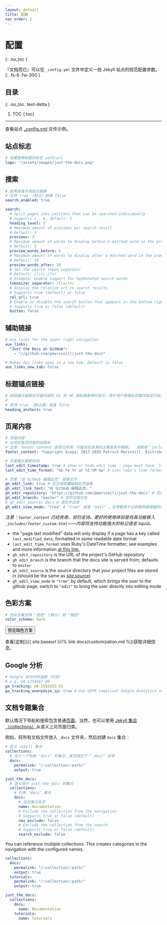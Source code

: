 ```yaml
---
layout: default
title: 配置
nav_order: 2
---
```


# 配置
{: .no_toc }


『文档而已』可以在 `_config.yml` 文件中定义一些 Jekyll 站点的规范配置参数。
{: .fs-6 .fw-300 }

## 目录
{: .no_toc .text-delta }

1. TOC
{:toc}

---


查看站点 [_config.yml](https://github.com/pmarsceill/just-the-docs/tree/master/_config.yml) 文件示例。

## 站点标志

```yaml
# 设置替换标题的标志 path/url
logo: "/assets/images/just-the-docs.png"
```

## 搜索

```yaml
# 启用或者关闭站点搜索
# 主持 true （默认）或者 false
search_enabled: true

search:
  # Split pages into sections that can be searched individually
  # Supports 1 - 6, default: 2
  heading_level: 2
  # Maximum amount of previews per search result
  # Default: 3
  previews: 3
  # Maximum amount of words to display before a matched word in the preview
  # Default: 5
  preview_words_before: 5
  # Maximum amount of words to display after a matched word in the preview
  # Default: 10
  preview_words_after: 10
  # Set the search token separator
  # Default: /[\s\-/]+/
  # Example: enable support for hyphenated search words
  tokenizer_separator: /[\s/]+/
  # Display the relative url in search results
  # Supports true (default) or false
  rel_url: true
  # Enable or disable the search button that appears in the bottom right corner of every page
  # Supports true or false (default)
  button: false
```

## 辅助链接

```yaml
# Aux links for the upper right navigation
aux_links:
  "Just the Docs on GitHub":
    - "//github.com/pmarsceill/just-the-docs"

# Makes Aux links open in a new tab. Default is false
aux_links_new_tab: false
```

## 标题锚点链接

```yaml
# 标题锚点链接在页面内容的 h1 到 h6 级标题悬停时显示，用于用户链接到页面内指定内容。
#
# 支持 true （默认值）或者 false
heading_anchors: true
```

## 页尾内容

```yaml
# 页尾内容
# 出现在每页内容的结尾处
# 注意：footer_content 选项已弃用，可能会在未来的主要版本中删除。  请使用`_includes/footer_custom.html` 以获得更强大的功能。 
footer_content: "Copyright &copy; 2017-2020 Patrick Marsceill. Distributed by an <a href=\"https://github.com/pmarsceill/just-the-docs/tree/master/LICENSE.txt\">MIT license.</a>"

# 页尾最后更新时间
last_edit_timestamp: true # show or hide edit time - page must have `last_modified_date` defined in the frontmatter
last_edit_time_format: "%b %e %Y at %I:%M %p" # uses ruby's time format: https://ruby-doc.org/stdlib-2.7.0/libdoc/time/rdoc/Time.html

# 页尾 "在 GitHub 编辑此页" 链接文字
gh_edit_link: true # 显示或隐藏编辑此页链接
gh_edit_link_text: "在 GitHub 编辑此页。"
gh_edit_repository: "https://github.com/pmarsceill/just-the-docs" # 您的 github 仓储 URL
gh_edit_branch: "master" # 您的文档分支
# gh_edit_source: docs # 源文件目录
gh_edit_view_mode: "tree" # "tree" 或者 "edit" ，您想要用于立即跳转编辑器的方式
```

_注意：`footer_content` 已经弃用，但仍支持。更好的使用体验是将其功能移入`_includes/footer_custom.html`——内容将支持功能强大的标记语言 liquid。_

- the "page last modified" data will only display if a page has a key called `last_modified_date`, formatted in some readable date format
- `last_edit_time_format` uses Ruby's DateTime formatter; see examples and more information [at this link.](https://apidock.com/ruby/DateTime/strftime)
- `gh_edit_repository` is the URL of the project's GitHub repository
- `gh_edit_branch` is the branch that the docs site is served from; defaults to `master`
- `gh_edit_source` is the source directory that your project files are stored in (should be the same as [site.source](https://jekyllrb.com/docs/configuration/options/))
- `gh_edit_view_mode` is `"tree"` by default, which brings the user to the github page; switch to `"edit"` to bring the user directly into editing mode

## 色彩方案

```yaml
# 色彩方案支持 "亮色" (默认) 和 "暗色"
color_scheme: dark
```
<button class="btn js-toggle-dark-mode">预览暗色方案</button>

<script>
const toggleDarkMode = document.querySelector('.js-toggle-dark-mode');

jtd.addEvent(toggleDarkMode, 'click', function(){
  if (jtd.getTheme() === 'dark') {
    jtd.setTheme('light');
    toggleDarkMode.textContent = '预览暗色方案';
  } else {
    jtd.setTheme('dark');
    toggleDarkMode.textContent = '返回亮色';
  }
});
</script>

查看[定制]({{ site.baseurl }}{% link docs/customization.md %})获取详细信息。

## Google 分析

```yaml
# Google 访问分析追踪（可选）
# e.g, UA-1234567-89
ga_tracking: UA-5555555-55
ga_tracking_anonymize_ip: true # Use GDPR compliant Google Analytics settings (true by default)
```

## 文档专题集合

默认情况下导航和搜索包含普通[页面](https://jekyllrb.com/docs/pages/)。当然，也可以使用 [Jekyll 集合（collections）](https://jekyllrb.com/docs/collections/)从语义上对页面归类。

例如，将所有文档文件放入 `_docs` 文件夹，然后创建 `docs` 集合：
```yaml
# 定义 Jekyll 集合
collections:
  # 定义一个叫做 "docs" 的集合，其文档位于 "_docs" 目录
  docs:
    permalink: "/:collection/:path/"
    output: true

just_the_docs:
  # 定义用于 just-the-docs 的集合
  collections:
    # 引用 "docs" 集合
    docs:
      # 设定集合名字
      name: Documentation
      # Exclude the collection from the navigation
      # Supports true or false (default)
      nav_exclude: false
      # Exclude the collection from the search
      # Supports true or false (default)
      search_exclude: false
```

You can reference multiple collections.
This creates categories in the navigation with the configured names.
```yaml
collections:
  docs:
    permalink: "/:collection/:path/"
    output: true
  tutorials:
    permalink: "/:collection/:path/"
    output: true

just_the_docs:
  collections:
    docs:
      name: Documentation
    tutorials:
      name: Tutorials
```

